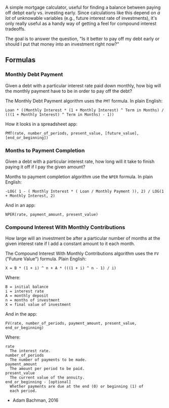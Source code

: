 A simple mortgage calculator, useful for finding a balance between paying off
debpt early vs. investing early. Since calculations like this depend on *a lot*
of unknowable variables (e.g., future interest rate of investments), it's only
really useful as a handy way of getting a feel for compound interest tradeoffs.

The goal is to answer the question, "Is it better to pay off my debt early or
should I put that money into an investment right now?"

## Formulas

### Monthly Debt Payment

Given a debt with a particular interest rate paid down monthly, how big will
the monthly payment have to be in order to pay off the debt?

The Monthly Debt Payment algorithm uses the `PMT` formula. In plain English:

    Loan * ((Monthly Interest * (1 + Monthly Interest) ^ Term in Months) / (((1 + Monthly Interest) ^ Term in Months) - 1))

How it looks in a spreadsheet app:

    PMT(rate, number_of_periods, present_value, [future_value], [end_or_beginning])


### Months to Payment Completion

Given a debt with a particular interest rate, how long will it take to finish
paying it off if I pay the given amount?

Months to payment completion algorithm use the `NPER` formula. In plain English:

    -LOG( 1 - ( Monthly Interest * ( Loan / Monthly Payment )), 2) / LOG(1 + Monthly Interest, 2)

And in an app:

    NPER(rate, payment_amount, present_value)

### Compound Interest With Monthly Contributions

How large will an investment be after a particular number of months at the
given interest rate if I add a constant amount to it each month.

The Compound Interest With Monthly Contributions algorithm uses the `FV` ("Future Value")
formula. Plain English:

    X = B * (1 + i) ^ n + A * (((1 + i) ^ n - 1) / i)

Where:

    B = initial balance
    i = interest rate
    A = monthly deposit
    n = months of investment
    X = final value of investment

And in the app:

    FV(rate, number_of_periods, payment_amount, present_value, end_or_beginning)

Where:

    rate
      The interest rate.
    number_of_periods
      The number of payments to be made.
    payment_amount
      The amount per period to be paid.
    present_value
      The current value of the annuity.
    end_or_beginning - [optional]
      Whether payments are due at the end (0) or beginning (1) of
      each period.


- Adam Bachman, 2016

